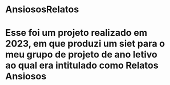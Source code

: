 # AnsiososRelatos
# Esse foi um projeto realizado em 2023, em que produzi um siet para o meu grupo de projeto de ano letivo ao qual era intitulado como Relatos Ansiosos
